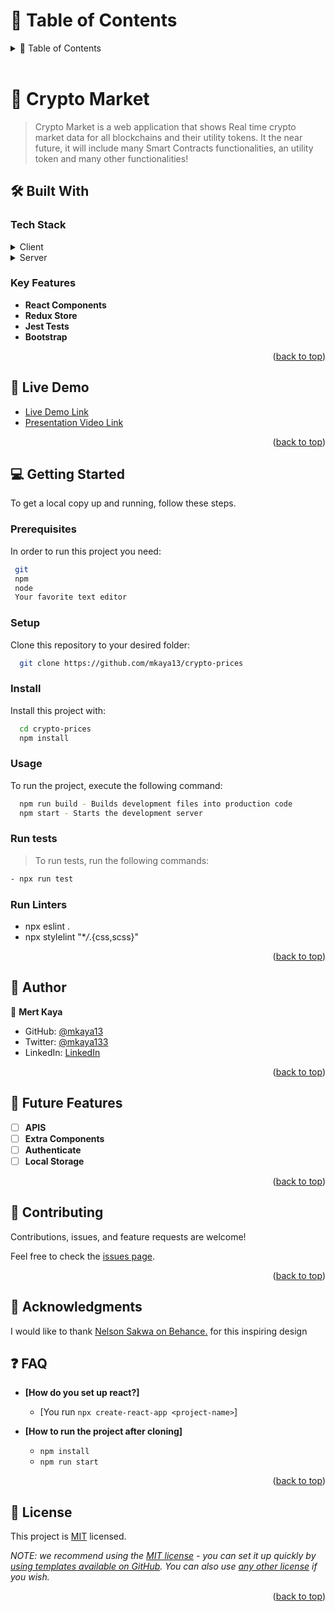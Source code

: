 <a name="readme-top"></a>

<!-- TABLE OF CONTENTS -->

# 📗 Table of Contents

<details>
  <summary>📗 Table of Contents</summary>
  <ul>
    <li><a href="#-about-project-">📖 Crypto Market</a></li>
    <li><a href="#-built-with-">🛠 Built With</a></li>
    <li><a href="#-live-demo-">🚀 Live Demo </a></li>
    <li><a href="#-getting-started-">💻 Getting Started</a></li>
    <li><a href="#-authors-">👥 Authors </a></li>
    <li><a href="#-future-features-">🔭 Future Features</a></li>
    <li><a href="#-contributing-">🤝 Contributing</a></li>
    <li><a href="#️-show-your-support-">⭐️ Show your support </a></li>
    <li><a href="#-acknowledgments-">🙏 Acknowledgments </a></li>
    <li><a href="#-license-">📝 License</a></li>
  </ul>
</details>

<br>

<!-- PROJECT DESCRIPTION -->

# 📖 Crypto Market <a name="about-project"></a>

> Crypto Market is a web application that shows Real time crypto market data for all blockchains and their utility tokens.
> It the near future, it will include many Smart Contracts functionalities, an utility token and many other functionalities!

## 🛠 Built With <a name="built-with"></a>

### Tech Stack <a name="tech-stack"></a>

<details>
  <summary>Client</summary>
  <ul>
    <li><a href="https://reactjs.org/">React.js</a></li>
    <li><a href="https://redux.js.org/">Redux</a></li>
    <li><a href="https://restfulapi.net/">RestAPI</a></li>
  </ul>
</details>

<details>
  <summary>Server</summary>
  <ul>
    <li><a href="https://render.com/">Render</a></li>
  </ul>
</details>

<!-- Features -->

### Key Features <a name="key-features"></a>

- **React Components**
- **Redux Store**
- **Jest Tests**
- **Bootstrap**

<p align="right">(<a href="#readme-top">back to top</a>)</p>

<!-- LIVE DEMO -->

## 🚀 Live Demo <a name="live-demo"></a>

- [Live Demo Link](https://crypto-market-392l.onrender.com/)
  <br />
- [Presentation Video Link](https://drive.google.com/file/d/1eDwYUvVIsYymYV1q-auCJych7L9ErHrx/view?usp=sharing)

<p align="right">(<a href="#readme-top">back to top</a>)</p>

<!-- GETTING STARTED -->

## 💻 Getting Started <a name="getting-started"></a>

To get a local copy up and running, follow these steps.

### Prerequisites

In order to run this project you need:

```sh
 git
 npm
 node
 Your favorite text editor
```

### Setup

Clone this repository to your desired folder:

```sh
  git clone https://github.com/mkaya13/crypto-prices
```

### Install

Install this project with:

```sh
  cd crypto-prices
  npm install
```

### Usage

To run the project, execute the following command:

```sh
  npm run build - Builds development files into production code
  npm start - Starts the development server
```

### Run tests

> To run tests, run the following commands:

```sh
- npx run test
```

### Run Linters

- npx eslint .
- npx stylelint "\*_/_.{css,scss}"

<p align="right">(<a href="#readme-top">back to top</a>)</p>

<!-- AUTHORS -->

## 👤 Author <a name="authors"></a>

👤 **Mert Kaya**

- GitHub: [@mkaya13](https://github.com/githubhandle)
- Twitter: [@mkaya133](https://twitter.com/twitterhandle)
- LinkedIn: [LinkedIn](https://www.linkedin.com/in/mert-kaya-0732b717b/)

<p align="right">(<a href="#readme-top">back to top</a>)</p>

<!-- FUTURE FEATURES -->

## 🔭 Future Features <a name="future-features"></a>

- [ ] **APIS**
- [ ] **Extra Components**
- [ ] **Authenticate**
- [ ] **Local Storage**

<p align="right">(<a href="#readme-top">back to top</a>)</p>

<!-- CONTRIBUTING -->

## 🤝 Contributing <a name="contributing"></a>

Contributions, issues, and feature requests are welcome!

Feel free to check the [issues page](https://github.com/ginabeki/space-travellers/issues).

<p align="right">(<a href="#readme-top">back to top</a>)</p>

<!-- SUPPORT -->

<!-- ACKNOWLEDGEMENTS -->

## 🙏 Acknowledgments <a name="acknowledgements"></a>

I would like to thank [Nelson Sakwa on Behance.](https://www.behance.net/sakwadesignstudio) for this inspiring design

<!-- FAQ (optional) -->

## ❓ FAQ <a name="faq"></a>

- **[How do you set up react?]**

  - [You run `npx create-react-app <project-name>`]

- **[How to run the project after cloning]**

  - `npm install`
  - `npm run start`

<p align="right">(<a href="#readme-top">back to top</a>)</p>

<!-- LICENSE -->

## 📝 License <a name="license"></a>

This project is [MIT](./MIT.md) licensed.

_NOTE: we recommend using the [MIT license](https://choosealicense.com/licenses/mit/) - you can set it up quickly by [using templates available on GitHub](https://docs.github.com/en/communities/setting-up-your-project-for-healthy-contributions/adding-a-license-to-a-repository). You can also use [any other license](https://choosealicense.com/licenses/) if you wish._

<p align="right">(<a href="#readme-top">back to top</a>)</p>

